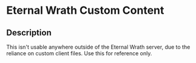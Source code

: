 # Eternal Wrath Custom Content

## Description

This isn't usable anywhere outside of the Eternal Wrath server, due to the reliance on custom client files.  Use this for reference only.